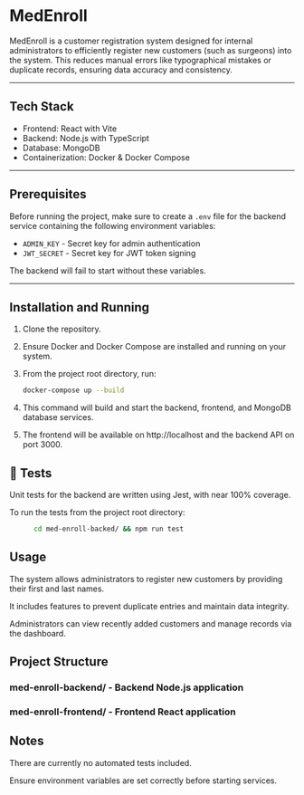 # MedEnroll

MedEnroll is a customer registration system designed for internal administrators to efficiently register new customers (such as surgeons) into the system. This reduces manual errors like typographical mistakes or duplicate records, ensuring data accuracy and consistency.

---

## Tech Stack

- Frontend: React with Vite
- Backend: Node.js with TypeScript
- Database: MongoDB
- Containerization: Docker & Docker Compose

---

## Prerequisites

Before running the project, make sure to create a `.env` file for the backend service containing the following environment variables:

- `ADMIN_KEY` - Secret key for admin authentication
- `JWT_SECRET` - Secret key for JWT token signing

The backend will fail to start without these variables.

---

## Installation and Running

1. Clone the repository.

2. Ensure Docker and Docker Compose are installed and running on your system.

3. From the project root directory, run:

   ```bash
   docker-compose up --build
   ```

4. This command will build and start the backend, frontend, and MongoDB database services.

5. The frontend will be available on http://localhost and the backend API on port 3000.

## 🧪 Tests

Unit tests for the backend are written using Jest, with near 100% coverage.

To run the tests from the project root directory:

```bash
      cd med-enroll-backed/ && npm run test
```

## Usage

The system allows administrators to register new customers by providing their first and last names.

It includes features to prevent duplicate entries and maintain data integrity.

Administrators can view recently added customers and manage records via the dashboard.

## Project Structure

### med-enroll-backend/ - Backend Node.js application

### med-enroll-frontend/ - Frontend React application

## Notes

There are currently no automated tests included.

Ensure environment variables are set correctly before starting services.
